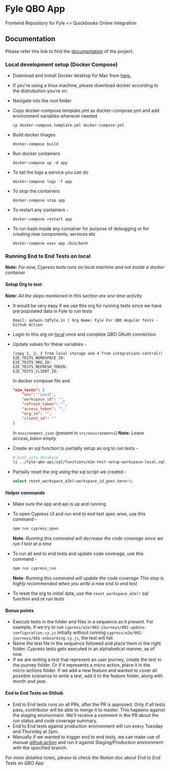 # Fyle QBO App
Frontend Repository for Fyle &lt;> Quickbooks Online Integration

## Documentation
Please refer this link to find the [documentation](https://fylein.github.io/fyle-qbo-app-2) of the project.

### Local development setup (Docker Compose)

* Download and install Docker desktop for Mac from [here.](https://www.docker.com/products/docker-desktop)

* If you're using a linux machine, please download docker according to the distrubution you're on.

* Navigate into the root folder

* Copy docker-compose.template.yml as docker-compose.yml and add environment variables wherever needed

    ```
    cp docker-compose.template.yml docker-compose.yml
    ```

* Build docker images

    ```
    docker-compose build
    ```

* Run docker containers

    ```
    docker-compose up -d app
    ```

* To tail the logs a service you can do

    ```
    docker-compose logs -f app
    ```

* To stop the containers

    ```
    docker-compose stop app
    ```

* To restart any containers -

    ```
    docker-compose restart app
    ```

* To run bash inside any container for purpose of debugging or for creating new components, services etc

    ```
    docker-compose exec app /bin/bash
    ```

### Running End to End Tests on local
<b>Note:</b> *For now, Cypress tests runs on local machine and not inside a docker container*

#### Setup Org to test
<b>Note:</b> *All the steps mentioned in this section are one time activity*
* It would be very easy if we use this org for running tests since we have pre populated data in Fyle to run tests
    ```
    Email: ashwin.t@fyle.in | Org Name: Fyle For QBO Angular Tests - Github Action
    ```
* Login to this org on [local](http:localhost:4200) once and complete QBO OAuth connection
* Update values for these variables -
    ```
    (copy 1, 2, 3 from local storage and 4 from integrations-central/)
    E2E_TESTS_WORKSPACE_ID:
    E2E_TESTS_ORG_ID:
    E2E_TESTS_REFRESH_TOKEN:
    E2E_TESTS_CLIENT_ID:
    ```
    in docker compose file and
    ```json
    "e2e_tests": {
        "env": "Local",
        "workspace_id": "",
        "refresh_token": "",
        "access_token": "",
        "org_id": "",
        "client_id": ""
    }
    ```
    in `environment.json` (present in `src/environments`)
    <b>Note:</b> *Leave access_token empty*

* Create an sql function to partially setup an org to run tests -
    ```bash
    # bash into database
    \i ../fyle-qbo-api/sql/functions/e2e-test-setup-workspace-local.sql;
    ```

* Partially reset the org using the sql script we created -
    ```sql
    select reset_workspace_e2e(<workspace_id_goes_here>);
    ```
#### Helper commands
* Make sure the app and api is up and running
* To open Cypress UI and run end to end test spec wise, use this command -
    ```bash
    npm run cypress_open
    ```
    <b>Note</b>: *Running this command will decrease the code coverage since we run 1 test at a time*

* To run all end to end tests and update code coverage, use this command -
    ```bash
    npm run cypress_run
    ```
    <b>Note</b>: *Running this command will update the code coverage*
*This step is highly recommended when you write a new end to end test*
* To reset the org to initial data, use the `reset_workspace_e2e()` sql function and re run tests

#### Bonus points
* Execute tests in the folder and files in a sequence as it present.
    For example, if we try to run `cypress/e2e/002-journeys/002-update-configuration.cy.js` initially without running `cypress/e2e/002-journeys/001-onboarding.cy.js`, the test will fail.
* Name the test file in the sequence followed and place them in the right folder. Cypress tests gets executed in an alphabetical manner, as of now.
* If we are writing a test that represent an user journey, create the test in the journey folder. Or if it represents a micro action, place it in the micro-actions folder. If we add a new feature and wanted to cover all possible scenarios to write a test, add it to the feature folder, along with month and year.

#### End to End Tests on Github
* End to End tests runs on all PRs, after the PR is approved. Only if all tests pass, contributor will be able to merge it to master. This happens against the staging environment. We'll receive a comment in the PR about the run status and code coverage summary.
* End to End tests against production environment will run every Tuesday and Thursday at 2pm.
* Manually if we wanted to trigger end to end tests, we can make use of manual [github action](https://github.com/fylein/fyle-qbo-app-2/actions/workflows/manual-e2e.yml) and run it against Staging/Production environment with the specified branch.

*For more detailed notes, please to check the Notion doc about End to End Tests on QBO App*
